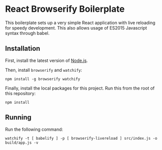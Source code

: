 # React Browserify Boilerplate
This boilerplate sets up a very simple React application with live reloading for speedy development. This also allows usage of ES2015 Javascript syntax through babel.

## Installation
First, install the latest version of [Node.js](https://nodejs.org/en/download/).

Then, install `browserify` and `watchify`:
```
npm install -g browserify watchify
```

Finally, install the local packages for this project. Run this from the root of this repository:
```
npm install
```

## Running
Run the following command:
```
watchify -t [ babelify ] -p [ browserify-livereload ] src/index.js -o build/app.js -v
```
